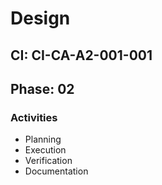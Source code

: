 # Design

## CI: CI-CA-A2-001-001
## Phase: 02

### Activities
- Planning
- Execution
- Verification
- Documentation
